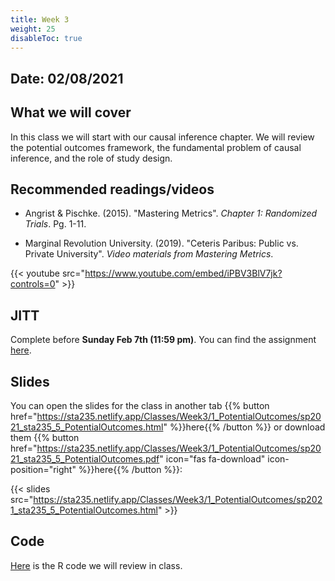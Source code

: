 ```yaml
---
title: Week 3
weight: 25
disableToc: true
---
```


## Date: 02/08/2021

## What we will cover

In this class we will start with our causal inference chapter. We will review the potential outcomes framework, the fundamental problem of causal inference, and the role of study design.

## Recommended readings/videos

- Angrist & Pischke. (2015). "Mastering Metrics". *Chapter 1: Randomized Trials*. Pg. 1-11. 

- Marginal Revolution University. (2019). "Ceteris Paribus: Public vs. Private University". *Video materials from Mastering Metrics*.

{{< youtube src="https://www.youtube.com/embed/iPBV3BlV7jk?controls=0" >}}

## JITT

Complete before **Sunday Feb 7th (11:59 pm)**. You can find the assignment [here](https://forms.gle/TMdFqFJ7pfoFwigP7).

## Slides

You can open the slides for the class in another tab {{% button href="https://sta235.netlify.app/Classes/Week3/1_PotentialOutcomes/sp2021_sta235_5_PotentialOutcomes.html" %}}here{{% /button %}} or download them {{% button href="https://sta235.netlify.app/Classes/Week3/1_PotentialOutcomes/sp2021_sta235_5_PotentialOutcomes.pdf" icon="fas fa-download" icon-position="right" %}}here{{% /button %}}:

{{< slides src="https://sta235.netlify.app/Classes/Week3/1_PotentialOutcomes/sp2021_sta235_5_PotentialOutcomes.html" >}}

## Code

[Here](https://github.com/maibennett/sta235/blob/main/exampleSite/content/Classes/Week3/code/sp2021_sta235_5_PO.R) is the R code we will review in class.